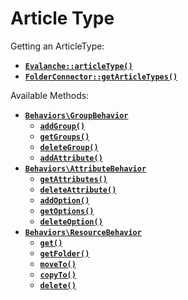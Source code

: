 # Article Type

Getting an ArticleType:
- [**`Evalanche::articleType()`**](#)
- [**`FolderConnector::getArticleTypes()`**](#)

Available Methods:
- [**`Behaviors\GroupBehavior`**](#)
  - [**`addGroup()`**](#)
  - [**`getGroups()`**](#)
  - [**`deleteGroup()`**](#)
  - [**`addAttribute()`**](#)
- [**`Behaviors\AttributeBehavior`**](#)
  - [**`getAttributes()`**](#)
  - [**`deleteAttribute()`**](#)
  - [**`addOption()`**](#)
  - [**`getOptions()`**](#)
  - [**`deleteOption()`**](#)
- [**`Behaviors\ResourceBehavior`**](#)
  - [**`get()`**](#)
  - [**`getFolder()`**](#)
  - [**`moveTo()`**](#)
  - [**`copyTo()`**](#)
  - [**`delete()`**](#)
